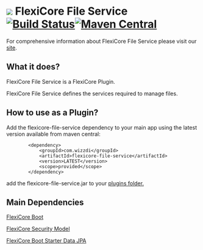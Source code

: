 
# ![](https://support.wizzdi.com/wp-content/uploads/2020/05/flexicore-icon-extra-small.png) FlexiCore File Service [![Build Status](https://jenkins.wizzdi.com/buildStatus/icon?job=wizzdi+organization%2Fflexicore-file-service%2Fmaster)](https://jenkins.wizzdi.com/job/wizzdi%20organization/job/flexicore-file-service/job/master/)[![Maven Central](https://img.shields.io/maven-central/v/com.wizzdi/flexicore-file-service.svg?label=Maven%20Central)](https://search.maven.org/search?q=g:%22com.wizzdi%22%20AND%20a:%22flexicore-file-service%22)


For comprehensive information about FlexiCore File Service please visit our [site](http://wizzdi.com/).

## What it does?

FlexiCore File Service is a FlexiCore Plugin.

FlexiCore File Service defines the services required to manage  files.

## How to use as a Plugin?
Add the flexicore-file-service dependency to your main app using the latest version available from maven central:

            <dependency>
                <groupId>com.wizzdi</groupId>
                <artifactId>flexicore-file-service</artifactId>
                <version>LATEST</version>
                <scope>provided</scope>
            </dependency>
add the flexicore-file-service.jar to your [plugins folder.](https://github.com/wizzdi/flexicore-boot)


## Main Dependencies

[FlexiCore Boot](https://github.com/wizzdi/flexicore-boot)

[FlexiCore Security Model](https://github.com/wizzdi/flexicore-security-model)


[FlexiCore Boot Starter Data JPA](https://github.com/wizzdi/flexicore-boot-starter-data-jpa)
